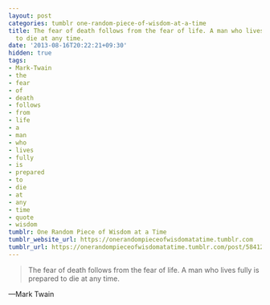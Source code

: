 ```yaml
---
layout: post
categories: tumblr one-random-piece-of-wisdom-at-a-time
title: The fear of death follows from the fear of life. A man who lives fully is prepared
  to die at any time.
date: '2013-08-16T20:22:21+09:30'
hidden: true
tags:
- Mark-Twain
- the
- fear
- of
- death
- follows
- from
- life
- a
- man
- who
- lives
- fully
- is
- prepared
- to
- die
- at
- any
- time
- quote
- wisdom
tumblr: One Random Piece of Wisdom at a Time
tumblr_website_url: https://onerandompieceofwisdomatatime.tumblr.com
tumblr_url: https://onerandompieceofwisdomatatime.tumblr.com/post/58412246228/the-fear-of-death-follows-from-the-fear-of-life-a
---
```

> The fear of death follows from the fear of life. A man who lives fully is prepared to die at any time.

—Mark Twain
